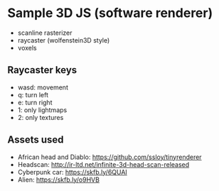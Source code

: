 # Sample 3D JS (software renderer)

* scanline rasterizer
* raycaster (wolfenstein3D style)
* voxels

## Raycaster keys

* wasd: movement
* q: turn left
* e: turn right
* 1: only lightmaps
* 2: only textures

## Assets used

* African head and Diablo: https://github.com/ssloy/tinyrenderer
* Headscan: http://ir-ltd.net/infinite-3d-head-scan-released
* Cyberpunk car: https://skfb.ly/6QUAI
* Alien: https://skfb.ly/o9HVB